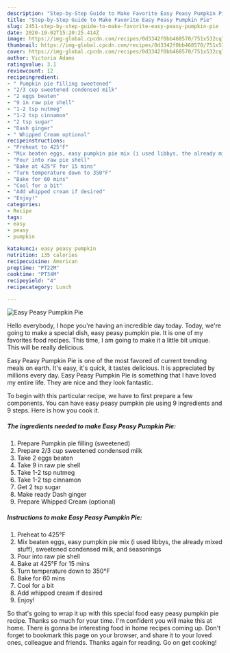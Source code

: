 ```yaml
---
description: "Step-by-Step Guide to Make Favorite Easy Peasy Pumpkin Pie"
title: "Step-by-Step Guide to Make Favorite Easy Peasy Pumpkin Pie"
slug: 2451-step-by-step-guide-to-make-favorite-easy-peasy-pumpkin-pie
date: 2020-10-02T15:20:25.414Z
image: https://img-global.cpcdn.com/recipes/0d3342f0bb468570/751x532cq70/easy-peasy-pumpkin-pie-recipe-main-photo.jpg
thumbnail: https://img-global.cpcdn.com/recipes/0d3342f0bb468570/751x532cq70/easy-peasy-pumpkin-pie-recipe-main-photo.jpg
cover: https://img-global.cpcdn.com/recipes/0d3342f0bb468570/751x532cq70/easy-peasy-pumpkin-pie-recipe-main-photo.jpg
author: Victoria Adams
ratingvalue: 3.1
reviewcount: 12
recipeingredient:
- " Pumpkin pie filling sweetened"
- "2/3 cup sweetened condensed milk"
- "2 eggs beaten"
- "9 in raw pie shell"
- "1-2 tsp nutmeg"
- "1-2 tsp cinnamon"
- "2 tsp sugar"
- "Dash ginger"
- " Whipped Cream optional"
recipeinstructions:
- "Preheat to 425°F"
- "Mix beaten eggs, easy pumpkin pie mix (i used libbys, the already mixed stuff), sweetened condensed milk, and seasonings"
- "Pour into raw pie shell"
- "Bake at 425°F for 15 mins"
- "Turn temperature down to 350°F"
- "Bake for 60 mins"
- "Cool for a bit"
- "Add whipped cream if desired"
- "Enjoy!"
categories:
- Recipe
tags:
- easy
- peasy
- pumpkin

katakunci: easy peasy pumpkin 
nutrition: 135 calories
recipecuisine: American
preptime: "PT22M"
cooktime: "PT34M"
recipeyield: "4"
recipecategory: Lunch

---
```



![Easy Peasy Pumpkin Pie](https://img-global.cpcdn.com/recipes/0d3342f0bb468570/751x532cq70/easy-peasy-pumpkin-pie-recipe-main-photo.jpg)

Hello everybody, I hope you're having an incredible day today. Today, we're going to make a special dish, easy peasy pumpkin pie. It is one of my favorites food recipes. This time, I am going to make it a little bit unique. This will be really delicious.

Easy Peasy Pumpkin Pie is one of the most favored of current trending meals on earth. It's easy, it's quick, it tastes delicious. It is appreciated by millions every day. Easy Peasy Pumpkin Pie is something that I have loved my entire life. They are nice and they look fantastic.




To begin with this particular recipe, we have to first prepare a few components. You can have easy peasy pumpkin pie using 9 ingredients and 9 steps. Here is how you cook it.

<!--inarticleads1-->

##### The ingredients needed to make Easy Peasy Pumpkin Pie:

1. Prepare  Pumpkin pie filling (sweetened)
1. Prepare 2/3 cup sweetened condensed milk
1. Take 2 eggs beaten
1. Take 9 in raw pie shell
1. Take 1-2 tsp nutmeg
1. Take 1-2 tsp cinnamon
1. Get 2 tsp sugar
1. Make ready Dash ginger
1. Prepare  Whipped Cream (optional)




<!--inarticleads2-->

##### Instructions to make Easy Peasy Pumpkin Pie:

1. Preheat to 425°F
1. Mix beaten eggs, easy pumpkin pie mix (i used libbys, the already mixed stuff), sweetened condensed milk, and seasonings
1. Pour into raw pie shell
1. Bake at 425°F for 15 mins
1. Turn temperature down to 350°F
1. Bake for 60 mins
1. Cool for a bit
1. Add whipped cream if desired
1. Enjoy!




So that's going to wrap it up with this special food easy peasy pumpkin pie recipe. Thanks so much for your time. I'm confident you will make this at home. There is gonna be interesting food in home recipes coming up. Don't forget to bookmark this page on your browser, and share it to your loved ones, colleague and friends. Thanks again for reading. Go on get cooking!
